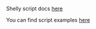 Shelly script docs [here](https://shelly-api-docs.shelly.cloud/gen2/)

You can find script examples [here](https://github.com/ALLTERCO/shelly-script-examples)
